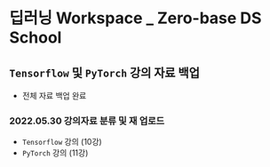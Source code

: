 # 딥러닝 Workspace _ Zero-base DS School


## `Tensorflow` 및 `PyTorch` 강의 자료 백업
- 전체 자료 백업 완료


### 2022.05.30 강의자료 분류 및 재 업로드
- `Tensorflow` 강의 (10강)
- `PyTorch` 강의 (11강)
